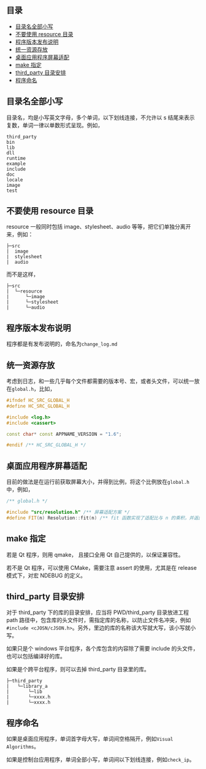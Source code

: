 ## 目录

- [目录名全部小写](#目录名全部小写)
- [不要使用 resource 目录](#不要使用-resource-目录)
- [程序版本发布说明](#程序版本发布说明)
- [统一资源存放](#统一资源存放)
- [桌面应用程序屏幕适配](#桌面应用程序屏幕适配放)
- [make 指定](#make-指定)
- [third_party 目录安排](#third_party-目录安排)
- [程序命名](#程序命名)

## 目录名全部小写

目录名，均是小写英文字母，多个单词，以下划线连接，不允许以 s 结尾来表示复数，单词一律以单数形式呈现。例如，

```
third_party
bin
lib
dll
runtime
example
include
doc
locale
image
test
```

## 不要使用 resource 目录

resource 一般同时包括 image、stylesheet、audio 等等，把它们单独分离开来，例如：

```
├─src
|  image
|  stylesheet
|  audio
```

而不是这样，

```
├─src
|  └─resource
|      └─image
|      └─stylesheet
|      └─audio
```

## 程序版本发布说明

程序都是有发布说明的，命名为`change_log.md`

## 统一资源存放

考虑到日志，和一些几乎每个文件都需要的版本号、宏，或者头文件，可以统一放在`global.h`，比如，

```c++
#ifndef HC_SRC_GLOBAL_H
#define HC_SRC_GLOBAL_H

#include <log.h>
#include <cassert>

const char* const APPNAME_VERSION = "1.6";

#endif /** HC_SRC_GLOBAL_H */
```

## 桌面应用程序屏幕适配

目前的做法是在运行前获取屏幕大小，并得到比例，将这个比例放在`global.h`中，例如，

```c++
/** global.h */

#include "src/resolution.h" /** 屏幕适配方案 */
#define FIT(n) Resolution::fit(n) /** fit 函数实现了适配比与 n 的乘积，并返回一个 int */
```

## make 指定

若是 Qt 程序，则用 qmake， 且接口全用 Qt 自己提供的，以保证兼容性。

若不是 Qt 程序，可以使用 CMake，需要注意 assert 的使用，尤其是在 release 模式下，对宏 NDEBUG 的定义。

## third_party 目录安排

对于 third_party 下的库的目录安排，应当将 PWD/third_party 目录放进工程 path 路径中，包含库的头文件时，需指定库的名称，以防止文件名冲突，例如`#include <cJOSN/cJSON.h>`。另外，里边的库的名称该大写就大写，该小写就小写。

如果只是个 windows 平台程序，各个库包含的内容除了需要 include 的头文件，也可以包括编译好的库。

如果是个跨平台程序，则可以去掉 third_party 目录里的库。

```
├─third_party
|   └─library_a
|       └─lib
|       └─xxxx.h
|       └─xxxx.h
```
## 程序命名

如果是桌面应用程序，单词首字母大写，单词间空格隔开，例如`Visual Algorithms`。

如果是控制台应用程序，单词全部小写，单词间以下划线连接，例如`check_ip`。
